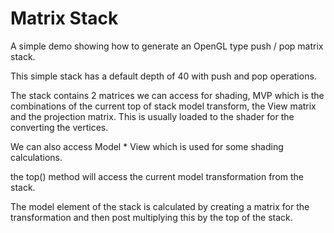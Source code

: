 # Matrix Stack

A simple demo showing how to generate an OpenGL type push / pop matrix stack.

This simple stack has a default depth of 40 with push and pop operations.

The stack contains 2 matrices we can access for shading, MVP which is the combinations of the current top of stack model transform, the View matrix and the projection matrix. This is usually loaded to the shader for the converting the vertices.

We can also access Model * View which is used for some shading calculations.

the top() method will access the current model transformation from the stack.

The model element of the stack is calculated by creating a matrix for the transformation and then post multiplying this by the top of the stack.




